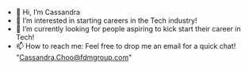 - 👋 Hi, I’m Cassandra
- 👀 I’m interested in starting careers in the Tech industry! 
- 🌱 I’m currently looking for people aspiring to kick start their career in Tech!
- 📫 How to reach me: Feel free to drop me an email for a quick chat! "Cassandra.Choo@fdmgroup.com"

<!---
CassandraChooFDM/CassandraChooFDM is a ✨ special ✨ repository because its `README.md` (this file) appears on your GitHub profile.
You can click the Preview link to take a look at your changes.
--->
